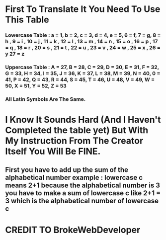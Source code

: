 # First To Translate It You Need To Use This Table 
### Lowercase Table : a = 1, b = 2, c = 3, d = 4, e = 5, 6 = f, 7 = g, 8 = h , 9 = i  , 10 = j , 11 = k , 12 = l , 13 = m , 14 = n , 15 = o , 16 = p , 17 = q , 18 = r , 20 = s , 21 = t , 22 = u , 23 = v , 24 = w , 25 = x , 26 = y  27 = z
### Uppercase Table : A = 27, B = 28, C = 29, D = 30, E = 31, F = 32, G = 33, H = 34, I = 35, J = 36, K = 37, L = 38, M = 39, N = 40, 0 = 41, P = 42, Q = 43, R = 44, S = 45, T = 46, U = 48, V = 49, W = 50, X = 51, Y = 52, Z = 53
### All Latin Symbols Are The Same.
# I Know It Sounds Hard (And I Haven't Completed the table yet) But With My Instruction From The Creator Itself You Will Be FINE.
## First you have to add up the sum of the alphabetical number example : lowercase c means 2+1 because the alphabetical number is 3 you have to make a sum of lowercase c like 2+1 = 3 which is the alphabetical number of lowercase c
# CREDIT TO BrokeWebDeveloper
